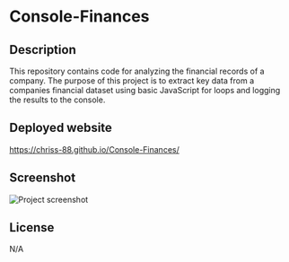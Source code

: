 # Console-Finances

## Description

This repository contains code for analyzing the financial records of a company.
The purpose of this project is to extract key data from a companies financial dataset using basic JavaScript for loops and logging the results to the console.

## Deployed website

https://chriss-88.github.io/Console-Finances/

## Screenshot

![Project screenshot](assets/img/screenshot.png)

## License

N/A
